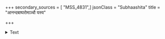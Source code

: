 +++
secondary_sources = [ "MSS_4831",]
jsonClass = "Subhaashita"
title = "आनन्दबाष्परोमाञ्चौ यस्य"

+++

<details><summary>Text</summary>

आनन्दबाष्परोमाञ्चौ यस्य स्वेच्छावशंवदौ।  
किं तस्य साधनैरन्यैः किंकराः सर्वपार्थिवाः॥
</details>

